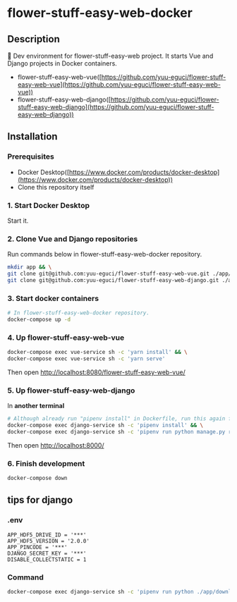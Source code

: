 flower-stuff-easy-web-docker
===

## Description

 🐳 Dev environment for flower-stuff-easy-web project. It starts Vue and Django projects in Docker containers.

- flower-stuff-easy-web-vue([https://github.com/yuu-eguci/flower-stuff-easy-web-vue](https://github.com/yuu-eguci/flower-stuff-easy-web-vue))
- flower-stuff-easy-web-django([https://github.com/yuu-eguci/flower-stuff-easy-web-django](https://github.com/yuu-eguci/flower-stuff-easy-web-django))

## Installation

### Prerequisites

- Docker Desktop([https://www.docker.com/products/docker-desktop](https://www.docker.com/products/docker-desktop))
- Clone this repository itself

### 1. Start Docker Desktop

Start it.

### 2. Clone Vue and Django repositories

Run commands below in flower-stuff-easy-web-docker repository.

```bash
mkdir app && \
git clone git@github.com:yuu-eguci/flower-stuff-easy-web-vue.git ./app/flower-stuff-easy-web-vue && \
git clone git@github.com:yuu-eguci/flower-stuff-easy-web-django.git ./app/flower-stuff-easy-web-django
```

### 3. Start docker containers

```bash
# In flower-stuff-easy-web-docker repository.
docker-compose up -d
```

### 4. Up flower-stuff-easy-web-vue

```bash
docker-compose exec vue-service sh -c 'yarn install' && \
docker-compose exec vue-service sh -c 'yarn serve'
```

Then open [http://localhost:8080/flower-stuff-easy-web-vue/](http://localhost:8080/flower-stuff-easy-web-vue/)

### 5. Up flower-stuff-easy-web-django

In **another terminal**

```bash
# Although already run "pipenv install" in Dockerfile, run this again for new libraries added.
docker-compose exec django-service sh -c 'pipenv install' && \
docker-compose exec django-service sh -c 'pipenv run python manage.py runserver 0.0.0.0:8000'
```

Then open [http://localhost:8000/](http://localhost:8000/)

### 6. Finish development

```bash
docker-compose down
```

## tips for django

### .env

```
APP_HDF5_DRIVE_ID = '***'
APP_HDF5_VERSION = '2.0.0'
APP_PINCODE = '***'
DJANGO_SECRET_KEY = '***'
DISABLE_COLLECTSTATIC = 1
```

### Command

```bash
docker-compose exec django-service sh -c 'pipenv run python ./app/download_hdf5.py'
```
